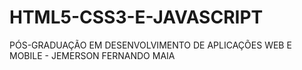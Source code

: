 # HTML5-CSS3-E-JAVASCRIPT
PÓS-GRADUAÇÃO EM DESENVOLVIMENTO DE APLICAÇÕES WEB E MOBILE - JEMERSON FERNANDO MAIA
